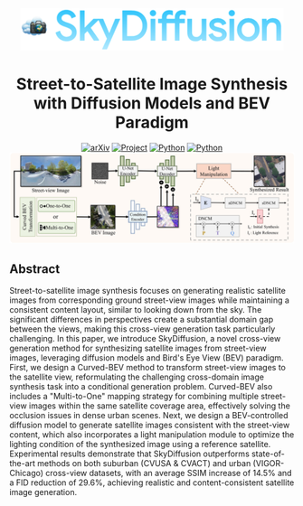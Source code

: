 <div align="center">
	<img src="./static/images/SkyDiffusion.png" alt="" height=75>
	<h1>Street-to-Satellite Image Synthesis with Diffusion Models and BEV Paradigm</h1>
	<a href="https://arxiv.org/abs/2408.01812"><img src='https://img.shields.io/badge/arXiv-2408.01812-red?logo=arXiv' alt='arXiv'></a>
	<a href="https://longhz140516.github.io/SkyDiffusion.github.io/"><img src='https://img.shields.io/badge/Project-SkyDiffusion-green' alt='Project'></a>
	<a href=""><img src='https://img.shields.io/badge/python-3.9-blue.svg' alt='Python'></a>
	<a href=""><img src='https://img.shields.io/badge/License-Apache%202.0-yellow' alt='Python'></a>
</div>


<img src="./static/images/fig2_overview_2.jpg" alt="">

## Abstract
Street-to-satellite image synthesis focuses on generating realistic satellite images from corresponding ground street-view images while maintaining a consistent content layout, similar to looking down from the sky. The significant differences in perspectives create a substantial domain gap between the views, making this cross-view generation task particularly challenging. In this paper, we introduce SkyDiffusion, a novel cross-view generation method for synthesizing satellite images from street-view images, leveraging diffusion models and Bird's Eye View (BEV) paradigm. First, we design a Curved-BEV method to transform street-view images to the satellite view, reformulating the challenging cross-domain image synthesis task into a conditional generation problem. Curved-BEV also includes a "Multi-to-One" mapping strategy for combining multiple street-view images within the same satellite coverage area, effectively solving the occlusion issues in dense urban scenes. Next, we design a BEV-controlled diffusion model to generate satellite images consistent with the street-view content, which also incorporates a light manipulation module to optimize the lighting condition of the synthesized image using a reference satellite. Experimental results demonstrate that SkyDiffusion outperforms state-of-the-art methods on both suburban (CVUSA & CVACT) and urban (VIGOR-Chicago) cross-view datasets, with an average SSIM increase of 14.5% and a FID reduction of 29.6%, achieving realistic and content-consistent satellite image generation.

<!--
## Installation
Clone this repo to a local folder:
```bash
git clone https://github.com/opendatalab/skydiffusion
cd skydiffusion
```

## License

This project is licensed under the MIT License. See the [LICENSE](LICENSE) file for details.


## Requirements
We provide an available conda environment named skydiffusion. You can configure the necessary Python environment for the experiments by following these steps:
```bash
conda create --name skydiffusion python=3.9
conda activate skydiffusion
conda env update --name skydiffusion --file environment.yaml
```

## Data Preparation
The publicly available datasets used in this paper can be obtained from the following sources: 

**Preparing CVUSA Dataset.**  The dataset can be downloaded [here](https://mvrl.cse.wustl.edu/datasets/cvusa). After unzipping the dataset, prepare the training and testing data as discussed in [our paper](https://www.arxiv.org/abs/2408.01812),  We have also prepared categorized dataset documentation in the datasets folder.

**Preparing CVACT Dataset.**  The dataset can be downloaded [here](https://github.com/Liumouliu/OriCNN). After unzipping the dataset, prepare the training and testing data as discussed in [our paper](https://www.arxiv.org/abs/2408.01812),  We have also prepared categorized dataset documentation in the datasets folder.



## Generating Satellite Images Using Our Pre-trained Model
 1. You can download a pre-trained model (e.g. cvusa) with the following script:
```bash
bash ./scripts/download_skydiffusion_model.sh cvusa
```
 2. Use the provided pre-trained model to generate satellite images according to the following code:
```bash
python test.py \
    --num_gpus=4 \
    --config_path=./models/lacldm_v15.yaml \
    --image_width=512 --image_height=512 \
    --result_dir= [Output folder] \
    --model_path=./ckpt/CVUSA/Skydiffusion_CVUSA.ckpt \
    --data_file_path=./datasets/CVUSA_test.csv \
```

## Train Your Own Models
You can also train your own models with the following commands:
 1. Prepare your datasets
 2. Run the following scripts
```bash
python omnicity_train.py \
    --sd_locked=False --accumulate_grad_batches=8 \
    --num_gpus=8 \
    --max_epochs=100 \
    --config_path=./models/lacldm_v15.yaml \
    --model_path=./models/lacontrol_sd15_ini.ckpt \
    --learning_rate=1e-5 --batch_size=8 --image_width=512 --image_height=512 \
    --train_data_file=./dataset/CVUSA_train.csv \
    --valid_data_file=./datasets/CVUSA_test.csv
```
-->
